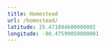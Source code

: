 ```yaml
---
title: Homestead
url: /homestead/
latitude: 25.471894600000002
longitude: -80.47599050000001
---
```

